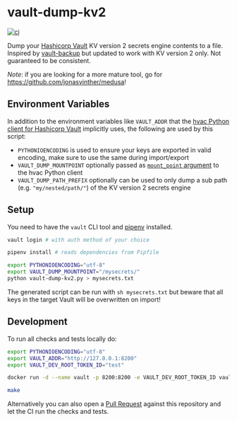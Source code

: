 # vault-dump-kv2

[![ci](https://github.com/camunda/vault-dump-kv2/actions/workflows/ci.yml/badge.svg)](https://github.com/camunda/vault-dump-kv2/actions/workflows/ci.yml)

Dump your [Hashicorp Vault](https://www.vaultproject.io/) KV version 2 secrets engine contents to a file.
Inspired by [vault-backup](https://github.com/shaneramey/vault-backup) but updated to work with KV version 2 only. Not guaranteed to be consistent.

*Note*: if you are looking for a more mature tool, go for https://github.com/jonasvinther/medusa!

## Environment Variables

In addition to the environment variables like `VAULT_ADDR` that the [hvac Python client for Hashicorp Vault](https://python-hvac.org/) implicitly uses, the following are used by this script:

- `PYTHONIOENCODING` is used to ensure your keys are exported in valid encoding, make sure to use the same during import/export
- `VAULT_DUMP_MOUNTPOINT` optionally passed as [`mount_point` argument](https://hvac.readthedocs.io/en/stable/usage/secrets_engines/kv_v2.html) to the hvac Python client
- `VAULT_DUMP_PATH_PREFIX` optionally can be used to only dump a sub path (e.g. `"my/nested/path/"`) of the KV version 2 secrets engine

## Setup

You need to have the `vault` CLI tool and [pipenv](https://pipenv.pypa.io/) installed.

```sh
vault login # with auth method of your choice

pipenv install # reads dependencies from Pipfile

export PYTHONIOENCODING="utf-8"
export VAULT_DUMP_MOUNTPOINT="/mysecrets/"
python vault-dump-kv2.py > mysecrets.txt
```

The generated script can be run with `sh mysecrets.txt` but beware that all keys in the target Vault will be overwritten on import!

## Development

To run all checks and tests locally do:

```sh
export PYTHONIOENCODING="utf-8"
export VAULT_ADDR="http://127.0.0.1:8200"
export VAULT_DEV_ROOT_TOKEN_ID="test"

docker run -d --name vault -p 8200:8200 -e VAULT_DEV_ROOT_TOKEN_ID vault

make
```

Alternatively you can also open a [Pull Request](https://github.com/camunda/vault-dump-kv2/pulls) against this repository and let the CI run the checks and tests.
